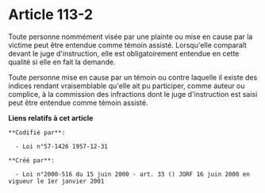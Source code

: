 # Article 113-2

Toute personne nommément visée par une plainte ou mise en cause par la victime peut être entendue comme témoin assisté.
Lorsqu'elle comparaît devant le juge d'instruction, elle est obligatoirement entendue en cette qualité si elle en fait la
demande.

Toute personne mise en cause par un témoin ou contre laquelle il existe des indices rendant vraisemblable qu'elle ait pu
participer, comme auteur ou complice, à la commission des infractions dont le juge d'instruction est saisi peut être entendue
comme témoin assisté.

**Liens relatifs à cet article**

	**Codifié par**:

	  - Loi n°57-1426 1957-12-31

	**Créé par**:

	  - Loi n°2000-516 du 15 juin 2000 - art. 33 () JORF 16 juin 2000 en vigueur le 1er janvier 2001
